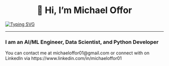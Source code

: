 <h1 align=center>👋 Hi, I’m Michael Offor</h1>

[![Typing SVG](https://readme-typing-svg.demolab.com/?lines=An+AI/ML+Engineer;A+Data+Scientist;A+Python+Developer)](https://git.io/typing-svg)
<hr>
<h3>I am an AI/ML Engineer, Data Scientist, and Python Developer</h3>
You can contact me at michaeloffor01@gmail.com or connect with on LinkedIn via https://www.linkedin.com/in/michaeloffor01


<!---
michaeloffor/michaeloffor is a ✨ special ✨ repository because its `README.md` (this file) appears on your GitHub profile.
You can click the Preview link to take a look at your changes.
--->
